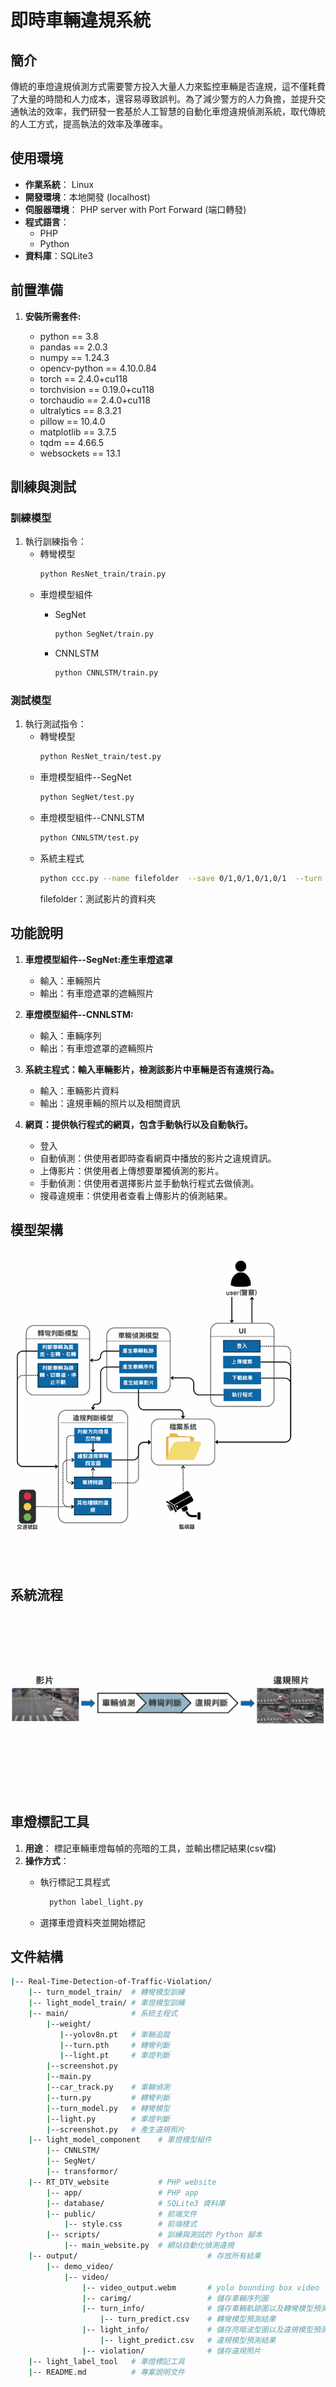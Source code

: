 # 即時車輛違規系統

## 簡介
  傳統的車燈違規偵測方式需要警方投入大量人力來監控車輛是否違規，這不僅耗費了大量的時間和人力成本，還容易導致誤判。為了減少警方的人力負擔，並提升交通執法的效率，我們研發一套基於人工智慧的自動化車燈違規偵測系統，取代傳統的人工方式，提高執法的效率及準確率。


## 使用環境
- **作業系統**： Linux 
- **開發環境**：本地開發 (localhost)
- **伺服器環境**： PHP server with Port Forward (端口轉發)
- **程式語言**： 
  - PHP 
  - Python
- **資料庫**：SQLite3


## 前置準備

1. **安裝所需套件:**
   
    - python == 3.8
    - pandas == 2.0.3
    - numpy == 1.24.3
    - opencv-python == 4.10.0.84
    - torch == 2.4.0+cu118  
    - torchvision == 0.19.0+cu118
    - torchaudio == 2.4.0+cu118
    - ultralytics == 8.3.21
    - pillow == 10.4.0 
    - matplotlib == 3.7.5
    - tqdm == 4.66.5
    - websockets == 13.1


## 訓練與測試

### 訓練模型
1. 執行訓練指令：
    - 轉彎模型
      ```bash
      python ResNet_train/train.py
      ```
    - 車燈模型組件
      - SegNet
        ```bash
        python SegNet/train.py
        ```

      - CNNLSTM
        ```bash
        python CNNLSTM/train.py
        ```
    

### 測試模型
1. 執行測試指令：
   - 轉彎模型
      ```bash
      python ResNet_train/test.py
      ```
   - 車燈模型組件--SegNet
      ```bash
      python SegNet/test.py 
      ```
   - 車燈模型組件--CNNLSTM
      ```bash
      python CNNLSTM/test.py
      ```
   - 系統主程式
      ```bash
      python ccc.py --name filefolder  --save 0/1,0/1,0/1,0/1  --turn r/l/n
      ```
      filefolder：測試影片的資料夾
     

## 功能說明
1. **車燈模型組件--SegNet:產生車燈遮罩**
   - 輸入：車輛照片
   - 輸出：有車燈遮罩的遮輛照片
  
1. **車燈模型組件--CNNLSTM:**
   - 輸入：車輛序列
   - 輸出：有車燈遮罩的遮輛照片
     
2. **系統主程式：輸入車輛影片，檢測該影片中車輛是否有違規行為。**
   - 輸入：車輛影片資料
   - 輸出：違規車輛的照片以及相關資訊
  
3. **網頁：提供執行程式的網頁，包含手動執行以及自動執行。**
   - 登入
   - 自動偵測：供使用者即時查看網頁中播放的影片之違規資訊。
   - 上傳影片：供使用者上傳想要單獨偵測的影片。
   - 手動偵測：供使用者選擇影片並手動執行程式去做偵測。
   - 搜尋違規車：供使用者查看上傳影片的偵測結果。

## 模型架構
![image](https://github.com/candycca/CCU-Headlight-violation-detection-system/blob/main/docs/%E7%B3%BB%E7%B5%B1%E6%9E%B6%E6%A7%8B%E5%9C%96.png)


## 系統流程
![image](https://github.com/candycca/Real-Time-Detection-of-Traffic-Violation/blob/ccc/docs/系統架構.png)


## 車燈標記工具
1. **用途**：
  標記車輛車燈每幀的亮暗的工具，並輸出標記結果(csv檔)  
2. **操作方式**：
   - 執行標記工具程式
  
     ```bash
       python label_light.py
     ```
   - 選擇車燈資料夾並開始標記
  
     
## 文件結構

```bash
|-- Real-Time-Detection-of-Traffic-Violation/
    |-- turn_model_train/  # 轉彎模型訓練 
    |-- light_model_train/ # 車燈模型訓練    
    |-- main/              # 系統主程式
        |--weight/
           |--yolov8n.pt   # 車輛追蹤
           |--turn.pth     # 轉彎判斷
           |--light.pt     # 車燈判斷
        |--screenshot.py
        |--main.py
        |--car_track.py    # 車輛偵測
        |--turn.py         # 轉彎判斷
        |--turn_model.py   # 轉彎模型
        |--light.py        # 車燈判斷
        |--screenshot.py   # 產生違規照片
    |-- light_model_component    # 車燈模型組件
        |-- CNNLSTM/             
        |-- SegNet/
        |-- transformor/    
    |-- RT_DTV_website           # PHP website
        |-- app/                 # PHP app
        |-- database/            # SQLite3 資料庫
        |-- public/              # 前端文件
            |-- style.css        # 前端樣式
        |-- scripts/             # 訓練與測試的 Python 腳本
            |-- main_website.py  # 網站自動化偵測違規
    |-- output/                             # 存放所有結果
        |-- demo_video/
            |-- video/
                |-- video_output.webm       # yolo bounding box video
                |-- carimg/                 # 儲存車輛序列圖
                |-- turn_info/              # 儲存車輛軌跡圖以及轉彎模型預測結果
                    |-- turn_predict.csv    # 轉彎模型預測結果
                |-- light_info/             # 儲存亮暗波型圖以及違規模型預測結果
                    |-- light_predict.csv   # 違規模型預測結果
                |-- violation/              # 儲存違規照片
    |-- light_label_tool   # 車燈標記工具 
    |-- README.md          # 專案說明文件

```
